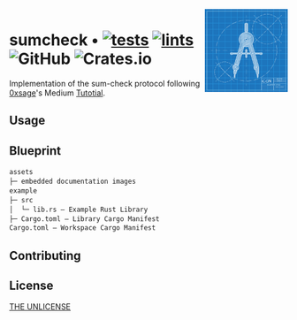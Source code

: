 <img align="right" width="150" height="150" top="100" src="./assets/readme.jpg">

# sumcheck • [![tests](https://github.com/abigger87/sumcheck/actions/workflows/tests.yaml/badge.svg)](https://github.com/abigger87/sumcheck/actions/workflows/tests.yaml) [![lints](https://github.com/abigger87/sumcheck/actions/workflows/lints.yaml/badge.svg)](https://github.com/abigger87/sumcheck/actions/workflows/lints.yaml) ![GitHub](https://img.shields.io/github/license/abigger87/sumcheck)  ![Crates.io](https://img.shields.io/crates/v/sumcheck)

Implementation of the sum-check protocol following [0xsage](https://medium.com/@0xsage)'s Medium [Tutotial](https://medium.com/yearofzk/rust-guide-sum-check-protocol-18ceb8affdb2).

## Usage



## Blueprint

```ml
assets
├─ embedded documentation images
example
├─ src
│  └─ lib.rs — Example Rust Library
├─ Cargo.toml — Library Cargo Manifest
Cargo.toml — Workspace Cargo Manifest
```

## Contributing



## License

[THE UNLICENSE](https://github.com/abigger87/stub.rs/blob/master/LICENSE)
